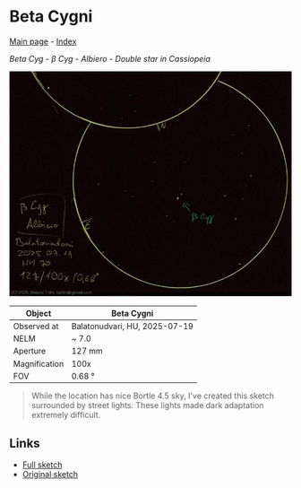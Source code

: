 # Beta Cygni

[Main page](../index.md) - [Index](../pages/obj_index.md)

_Beta Cyg_ - _β Cyg_ - _Albiero_ - _Double star in Cassiopeia_  

![Beta Cygni](../img/beta-cyg-20250722.jpg)

Object | Beta Cygni
-|-
Observed at | Balatonudvari, HU, 2025-07-19
NELM | ~ 7.0
Aperture | 127 mm
Magnification | 100x
FOV | 0.68 °


> While the location has nice Bortle 4.5 sky, I've created
> this sketch surrounded by street lights. These lights made
> dark adaptation extremely difficult.

## Links

- [Full sketch](../img/m71-beta-cyg-20250722.jpg)
- [Original sketch](../scan/20250722_1.jpg)

